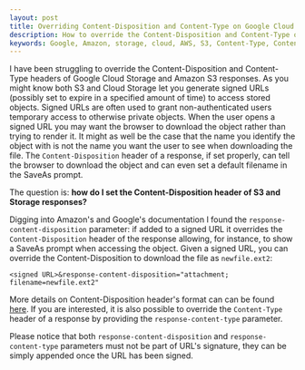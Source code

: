 ```yaml
---
layout: post
title: Overriding Content-Disposition and Content-Type on Google Cloud Storage and Amazon S3
description: How to override the Content-Disposition and Content-Type of Google Cloud Storage and Amazon S3 HTTP responses
keywords: Google, Amazon, storage, cloud, AWS, S3, Content-Type, Content-Disposition, response-content-type, response-content-disposition
---
```


I have been struggling to override the Content-Disposition and Content-Type 
headers of Google Cloud Storage and Amazon S3 responses. 
As you might know both S3 and 
Cloud Storage let you generate signed URLs 
(possibly set to expire in a specified amount of time) 
to access stored objects. Signed URLs are often used to grant 
non-authenticated users temporary access to otherwise private objects.
When the user opens a signed URL you may want the browser to download the object 
rather than trying to render it. 
It might as well be the case that the name you identify the object with 
is not the name you want the user to see when downloading the file. 
The `Content-Disposition` header of a response, if set properly, can 
tell the browser to download the object and can even set a default filename 
in the SaveAs prompt.  

The question is: **how do I set the Content-Disposition header of S3 and Storage responses?**  

Digging into Amazon's and Google's documentation I found the 
`response-content-disposition` parameter: if added to a signed URL 
it overrides the `Content-Disposition` header of the response allowing, 
for instance, to show a SaveAs prompt when accessing the object. 
Given a signed URL, you can override 
the Content-Disposition to download the file as `newfile.ext2`:  

```
<signed URL>&response-content-disposition="attachment; filename=newfile.ext2"
```

More details on Content-Disposition header's format can 
can be found [here](http://www.iana.org/assignments/cont-disp/cont-disp.xhtml).
If you are interested, it is also possible to override the `Content-Type` header 
of a response by providing the `response-content-type` parameter. 

Please notice that both `response-content-disposition` and 
`response-content-type` parameters must not be part of URL's signature, 
they can be simply appended once the URL has been signed.

